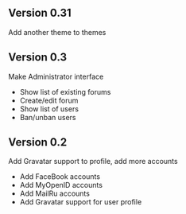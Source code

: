 ## Version 0.31 ##

Add another theme to themes

## Version 0.3 ##

Make Administrator interface

  * Show list of existing forums
  * Create/edit forum
  * Show list of users
  * Ban/unban users

## Version 0.2 ##

Add Gravatar support to profile, add more accounts

  * Add FaceBook accounts
  * Add MyOpenID accounts
  * Add MailRu accounts
  * Add Gravatar support for user profile

